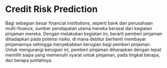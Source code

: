 # Credit Risk Prediction

Bagi sebagian besar financial institutions, seperti bank dan perusahaan multi-finance, sumber pendapatan utama mereka berasal dari kegiatan pinjaman mereka. Dengan melakukan kegiatan ini, berarti pemberi pinjaman dihadapkan pada potensi risiko, di mana debitur berhenti membayar pinjamannya sehingga menyebabkan kerugian bagi pemberi pinjaman. Untuk mengurangi kerugian ini, pemberi pinjaman diharapkan dengan tepat memilih siapa yang memenuhi syarat untuk pinjaman, pada tingkat berapa, dan berapa jumlahnya.
